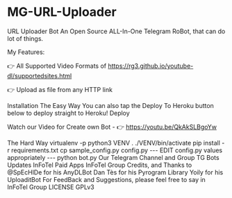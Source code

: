 # MG-URL-Uploader
URL Uploader Bot
An Open Source ALL-In-One Telegram RoBot, that can do lot of things.

My Features:

👉 All Supported Video Formats of https://rg3.github.io/youtube-dl/supportedsites.html

👉 Upload as file from any HTTP link

Installation
The Easy Way
You can also tap the Deploy To Heroku button below to deploy straight to Heroku!
Deploy

Watch our Video for Create own Bot - 👉 https://youtu.be/QkAkSLBgoYw

The Hard Way
virtualenv -p python3 VENV
. ./VENV/bin/activate
pip install -r requirements.txt
cp sample_config.py config.py
--- EDIT config.py values appropriately ---
python bot.py
Our Telegram Channel and Group
TG Bots Updates
InFoTel Paid Apps
InFoTel Group
Credits, and Thanks to
@SpEcHlDe for his AnyDLBot
Dan Tès for his Pyrogram Library
Yoily for his UploaditBot
For FeedBack and Suggestions, please feel free to say in InFoTel Group
LICENSE
GPLv3
